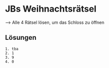 # JBs Weihnachtsrätsel

--> Alle 4 Rätsel lösen, um das Schloss zu öffnen

## Lösungen
    1. tba
    2. 1
    3. 9
    4. 0